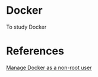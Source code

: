 # Docker
To study Docker

# References
[Manage Docker as a non-root user](https://docs.docker.com/install/linux/linux-postinstall/)

